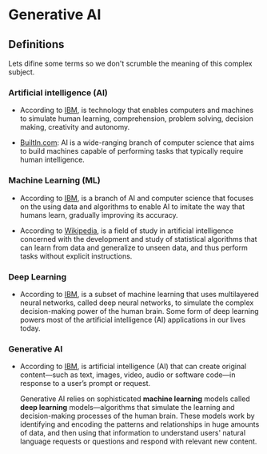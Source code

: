 # Generative AI

## Definitions

Lets difine some terms so we don't scrumble the meaning of this complex subject.

### Artificial intelligence (AI)

* According to [IBM](https://www.ibm.com/topics/artificial-intelligence), is technology that enables computers and machines to simulate human learning, comprehension, problem solving, decision making, creativity and autonomy.

* [BuiltIn.com](https://builtin.com): AI is a wide-ranging branch of computer science that aims to build machines capable of performing tasks that typically require human intelligence.

### Machine Learning (ML)

* According to [IBM](https://www.ibm.com/topics/machine-learning), is a branch of AI and computer science that focuses on the using data and algorithms to enable AI to imitate the way that humans learn, gradually improving its accuracy.

* According to [Wikipedia](https://en.wikipedia.org/wiki/Machine_learning), is a field of study in artificial intelligence concerned with the development and study of statistical algorithms that can learn from data and generalize to unseen data, and thus perform tasks without explicit instructions.

### Deep Learning

* According to [IBM](https://www.ibm.com/topics/deep-learning), is a subset of machine learning that uses multilayered neural networks, called deep neural networks, to simulate the complex decision-making power of the human brain. Some form of deep learning powers most of the artificial intelligence (AI) applications in our lives today.

### Generative AI

* According to [IBM](https://www.ibm.com/topics/generetive-ai), is artificial intelligence (AI) that can create original content—such as text, images, video, audio or software code—in response to a user’s prompt or request.

    Generative AI relies on sophisticated __machine learning__ models called __deep learning__ models—algorithms that simulate the learning and decision-making processes of the human brain. These models work by identifying and encoding the patterns and relationships in huge amounts of data, and then using that information to understand users' natural language requests or questions and respond with relevant new content.